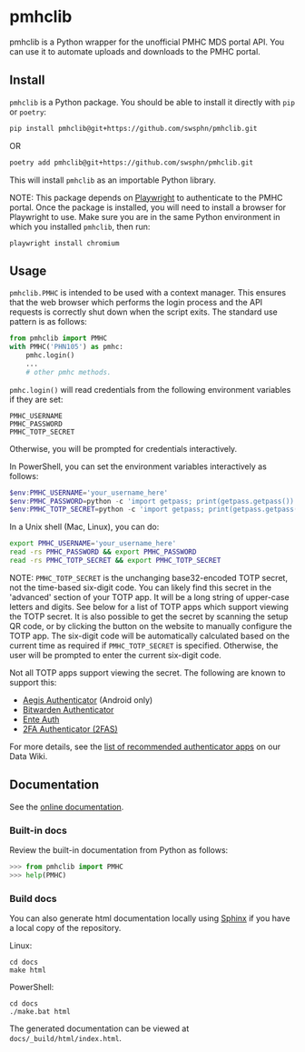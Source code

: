 # pmhclib

pmhclib is a Python wrapper for the unofficial PMHC MDS portal API. You
can use it to automate uploads and downloads to the PMHC portal.

## Install

`pmhclib` is a Python package. You should be able to install
it directly with `pip` or `poetry`:

``` sh
pip install pmhclib@git+https://github.com/swsphn/pmhclib.git
```

OR

``` sh
poetry add pmhclib@git+https://github.com/swsphn/pmhclib.git
```

This will install `pmhclib` as an importable Python library.

NOTE: This package depends on [Playwright][] to authenticate to the PMHC
portal. Once the package is installed, you will need to install
a browser for Playwright to use. Make sure you are in the same Python
environment in which you installed `pmhclib`, then run:

```
playwright install chromium
```

## Usage

`pmhclib.PMHC` is intended to be used with a context manager. This
ensures that the web browser which performs the login process and the
API requests is correctly shut down when the script exits. The standard
use pattern is as follows:

``` python
from pmhclib import PMHC
with PMHC('PHN105') as pmhc:
    pmhc.login()
    ...
    # other pmhc methods.
```

`pmhc.login()` will read credentials from the following environment
variables if they are set:

```
PMHC_USERNAME
PMHC_PASSWORD
PMHC_TOTP_SECRET
```

Otherwise, you will be prompted for credentials interactively.

In PowerShell, you can set the environment variables interactively as
follows:

``` ps1
$env:PMHC_USERNAME='your_username_here'
$env:PMHC_PASSWORD=python -c 'import getpass; print(getpass.getpass())'
$env:PMHC_TOTP_SECRET=python -c 'import getpass; print(getpass.getpass("TOTP Secret: "))'
```

In a Unix shell (Mac, Linux), you can do:

``` bash
export PMHC_USERNAME='your_username_here'
read -rs PMHC_PASSWORD && export PMHC_PASSWORD
read -rs PMHC_TOTP_SECRET && export PMHC_TOTP_SECRET
```

NOTE: `PMHC_TOTP_SECRET` is the unchanging base32-encoded TOTP secret,
not the time-based six-digit code. You can likely find this secret in
the 'advanced' section of your TOTP app. It will be a long string of
upper-case letters and digits. See below for a list of TOTP apps which
support viewing the TOTP secret. It is also possible to get the secret
by scanning the setup QR code, or by clicking the button on the website
to manually configure the TOTP app. The six-digit code will be
automatically calculated based on the current time as required if
`PMHC_TOTP_SECRET` is specified. Otherwise, the user will be prompted to
enter the current six-digit code.

Not all TOTP apps support viewing the secret. The following are known
to support this:

- [Aegis Authenticator](https://getaegis.app/) (Android only)
- [Bitwarden
  Authenticator](https://bitwarden.com/products/authenticator/)
- [Ente Auth](https://github.com/ente-io/ente/tree/main/auth#readme)
- [2FA Authenticator (2FAS)](https://2fas.com/)

For more details, see the [list of recommended authenticator
apps][mfa-apps] on our Data Wiki.

## Documentation

See the [online documentation][docs].

### Built-in docs

Review the built-in documentation from Python as follows:

``` python
>>> from pmhclib import PMHC
>>> help(PMHC)
```

### Build docs

You can also generate html documentation locally using [Sphinx][] if you
have a local copy of the repository.

Linux:

```
cd docs
make html
```

PowerShell:

```
cd docs
./make.bat html
```

The generated documentation can be viewed at `docs/_build/html/index.html`.

[Playwright]: https://playwright.dev/python/
[Sphinx]: https://www.sphinx-doc.org/
[docs]: https://swsphn.github.io/pmhclib/
[mfa-apps]: https://datawiki.swsphn.com.au/software/gui-tools/multi-factor-authentication-apps/
